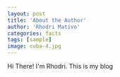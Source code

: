 ```yaml
---
layout: post
title: 'About the Author'
author: 'Rhodri Mativo'
categories: facts
tags: [sample]
image: cuba-4.jpg
---
```


Hi There! I'm Rhodri. This is my blog
